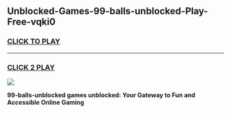 
## Unblocked-Games-99-balls-unblocked-Play-Free-vqki0
<h3>
<a href="https://premium76.site?title=99-balls-unblocked&ref=22A">CLICK TO PLAY</a></h3>
<hr>

<h3>
<a href="https://premium76.site?title=99-balls-unblocked&ref=22A">CLICK 2 PLAY</a>
  
</h3>

<a href="https://premium76.site?title=99-balls-unblocked&ref=22A"><img src="https://clearcache.store/games.png"></a>


**99-balls-unblocked games unblocked: Your Gateway to Fun and Accessible Online Gaming**
